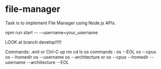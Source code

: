 # file-manager
 Task is to implement File Manager using Node.js APIs.
 
 npm run start -- --username=your_username

LOOK at branch develop!!!!!

Commands:
 .exit  or Ctrl-C
 up
 rm <file>
 cd <directory>
 ls <directory>
 os commands : 
 os --EOL
 os --cpus
 os --homedir
 os --username
 os --architecture
 or 
 os --cpus --homedir --username --architecture --EOL

